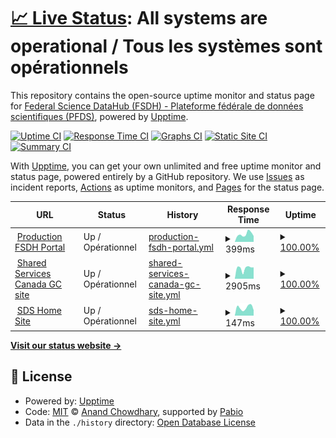 # [📈 Live Status](https://fsdh-pfds.github.io/status-statut): <!--live status--> **All systems are operational / Tous les systèmes sont opérationnels**

This repository contains the open-source uptime monitor and status page for [Federal Science DataHub (FSDH) - Plateforme fédérale de données scientifiques (PFDS)](https://sds.canada.ca/), powered by [Upptime](https://github.com/upptime/upptime).

[![Uptime CI](https://github.com/fsdh-pfds/status-statut/workflows/Uptime%20CI/badge.svg)](https://github.com/fsdh-pfds/status-statut/actions?query=workflow%3A%22Uptime+CI%22)
[![Response Time CI](https://github.com/fsdh-pfds/status-statut/workflows/Response%20Time%20CI/badge.svg)](https://github.com/fsdh-pfds/status-statut/actions?query=workflow%3A%22Response+Time+CI%22)
[![Graphs CI](https://github.com/fsdh-pfds/status-statut/workflows/Graphs%20CI/badge.svg)](https://github.com/fsdh-pfds/status-statut/actions?query=workflow%3A%22Graphs+CI%22)
[![Static Site CI](https://github.com/fsdh-pfds/status-statut/workflows/Static%20Site%20CI/badge.svg)](https://github.com/fsdh-pfds/status-statut/actions?query=workflow%3A%22Static+Site+CI%22)
[![Summary CI](https://github.com/fsdh-pfds/status-statut/workflows/Summary%20CI/badge.svg)](https://github.com/fsdh-pfds/status-statut/actions?query=workflow%3A%22Summary+CI%22)

With [Upptime](https://upptime.js.org), you can get your own unlimited and free uptime monitor and status page, powered entirely by a GitHub repository. We use [Issues](https://github.com/fsdh-pfds/status-statut/issues) as incident reports, [Actions](https://github.com/fsdh-pfds/status-statut/actions) as uptime monitors, and [Pages](https://fsdh-pfds.github.io/status-statut) for the status page.

<!--start: status pages-->
<!-- This summary is generated by Upptime (https://github.com/upptime/upptime) -->
<!-- Do not edit this manually, your changes will be overwritten -->
<!-- prettier-ignore -->
| URL | Status | History | Response Time | Uptime |
| --- | ------ | ------- | ------------- | ------ |
| <img alt="" src="https://icons.duckduckgo.com/ip3/federal-science-datahub.canada.ca.ico" height="13"> [Production FSDH Portal](https://federal-science-datahub.canada.ca/login) | Up / Opérationnel | [production-fsdh-portal.yml](https://github.com/fsdh-pfds/status-statut/commits/HEAD/history/production-fsdh-portal.yml) | <details><summary><img alt="Response time graph" src="./graphs/production-fsdh-portal/response-time-week.png" height="20"> 399ms</summary><br><a href="https://fsdh-pfds.github.io/status-statut/history/production-fsdh-portal"><img alt="Response time 337" src="https://img.shields.io/endpoint?url=https%3A%2F%2Fraw.githubusercontent.com%2Ffsdh-pfds%2Fstatus-statut%2FHEAD%2Fapi%2Fproduction-fsdh-portal%2Fresponse-time.json"></a><br><a href="https://fsdh-pfds.github.io/status-statut/history/production-fsdh-portal"><img alt="24-hour response time 591" src="https://img.shields.io/endpoint?url=https%3A%2F%2Fraw.githubusercontent.com%2Ffsdh-pfds%2Fstatus-statut%2FHEAD%2Fapi%2Fproduction-fsdh-portal%2Fresponse-time-day.json"></a><br><a href="https://fsdh-pfds.github.io/status-statut/history/production-fsdh-portal"><img alt="7-day response time 399" src="https://img.shields.io/endpoint?url=https%3A%2F%2Fraw.githubusercontent.com%2Ffsdh-pfds%2Fstatus-statut%2FHEAD%2Fapi%2Fproduction-fsdh-portal%2Fresponse-time-week.json"></a><br><a href="https://fsdh-pfds.github.io/status-statut/history/production-fsdh-portal"><img alt="30-day response time 384" src="https://img.shields.io/endpoint?url=https%3A%2F%2Fraw.githubusercontent.com%2Ffsdh-pfds%2Fstatus-statut%2FHEAD%2Fapi%2Fproduction-fsdh-portal%2Fresponse-time-month.json"></a><br><a href="https://fsdh-pfds.github.io/status-statut/history/production-fsdh-portal"><img alt="1-year response time 337" src="https://img.shields.io/endpoint?url=https%3A%2F%2Fraw.githubusercontent.com%2Ffsdh-pfds%2Fstatus-statut%2FHEAD%2Fapi%2Fproduction-fsdh-portal%2Fresponse-time-year.json"></a></details> | <details><summary><a href="https://fsdh-pfds.github.io/status-statut/history/production-fsdh-portal">100.00%</a></summary><a href="https://fsdh-pfds.github.io/status-statut/history/production-fsdh-portal"><img alt="All-time uptime 96.08%" src="https://img.shields.io/endpoint?url=https%3A%2F%2Fraw.githubusercontent.com%2Ffsdh-pfds%2Fstatus-statut%2FHEAD%2Fapi%2Fproduction-fsdh-portal%2Fuptime.json"></a><br><a href="https://fsdh-pfds.github.io/status-statut/history/production-fsdh-portal"><img alt="24-hour uptime 100.00%" src="https://img.shields.io/endpoint?url=https%3A%2F%2Fraw.githubusercontent.com%2Ffsdh-pfds%2Fstatus-statut%2FHEAD%2Fapi%2Fproduction-fsdh-portal%2Fuptime-day.json"></a><br><a href="https://fsdh-pfds.github.io/status-statut/history/production-fsdh-portal"><img alt="7-day uptime 100.00%" src="https://img.shields.io/endpoint?url=https%3A%2F%2Fraw.githubusercontent.com%2Ffsdh-pfds%2Fstatus-statut%2FHEAD%2Fapi%2Fproduction-fsdh-portal%2Fuptime-week.json"></a><br><a href="https://fsdh-pfds.github.io/status-statut/history/production-fsdh-portal"><img alt="30-day uptime 100.00%" src="https://img.shields.io/endpoint?url=https%3A%2F%2Fraw.githubusercontent.com%2Ffsdh-pfds%2Fstatus-statut%2FHEAD%2Fapi%2Fproduction-fsdh-portal%2Fuptime-month.json"></a><br><a href="https://fsdh-pfds.github.io/status-statut/history/production-fsdh-portal"><img alt="1-year uptime 96.08%" src="https://img.shields.io/endpoint?url=https%3A%2F%2Fraw.githubusercontent.com%2Ffsdh-pfds%2Fstatus-statut%2FHEAD%2Fapi%2Fproduction-fsdh-portal%2Fuptime-year.json"></a></details>
| <img alt="" src="https://icons.duckduckgo.com/ip3/www.canada.ca.ico" height="13"> [Shared Services Canada GC site](https://www.canada.ca/en/shared-services.html) | Up / Opérationnel | [shared-services-canada-gc-site.yml](https://github.com/fsdh-pfds/status-statut/commits/HEAD/history/shared-services-canada-gc-site.yml) | <details><summary><img alt="Response time graph" src="./graphs/shared-services-canada-gc-site/response-time-week.png" height="20"> 2905ms</summary><br><a href="https://fsdh-pfds.github.io/status-statut/history/shared-services-canada-gc-site"><img alt="Response time 2213" src="https://img.shields.io/endpoint?url=https%3A%2F%2Fraw.githubusercontent.com%2Ffsdh-pfds%2Fstatus-statut%2FHEAD%2Fapi%2Fshared-services-canada-gc-site%2Fresponse-time.json"></a><br><a href="https://fsdh-pfds.github.io/status-statut/history/shared-services-canada-gc-site"><img alt="24-hour response time 3118" src="https://img.shields.io/endpoint?url=https%3A%2F%2Fraw.githubusercontent.com%2Ffsdh-pfds%2Fstatus-statut%2FHEAD%2Fapi%2Fshared-services-canada-gc-site%2Fresponse-time-day.json"></a><br><a href="https://fsdh-pfds.github.io/status-statut/history/shared-services-canada-gc-site"><img alt="7-day response time 2905" src="https://img.shields.io/endpoint?url=https%3A%2F%2Fraw.githubusercontent.com%2Ffsdh-pfds%2Fstatus-statut%2FHEAD%2Fapi%2Fshared-services-canada-gc-site%2Fresponse-time-week.json"></a><br><a href="https://fsdh-pfds.github.io/status-statut/history/shared-services-canada-gc-site"><img alt="30-day response time 2241" src="https://img.shields.io/endpoint?url=https%3A%2F%2Fraw.githubusercontent.com%2Ffsdh-pfds%2Fstatus-statut%2FHEAD%2Fapi%2Fshared-services-canada-gc-site%2Fresponse-time-month.json"></a><br><a href="https://fsdh-pfds.github.io/status-statut/history/shared-services-canada-gc-site"><img alt="1-year response time 2213" src="https://img.shields.io/endpoint?url=https%3A%2F%2Fraw.githubusercontent.com%2Ffsdh-pfds%2Fstatus-statut%2FHEAD%2Fapi%2Fshared-services-canada-gc-site%2Fresponse-time-year.json"></a></details> | <details><summary><a href="https://fsdh-pfds.github.io/status-statut/history/shared-services-canada-gc-site">100.00%</a></summary><a href="https://fsdh-pfds.github.io/status-statut/history/shared-services-canada-gc-site"><img alt="All-time uptime 100.00%" src="https://img.shields.io/endpoint?url=https%3A%2F%2Fraw.githubusercontent.com%2Ffsdh-pfds%2Fstatus-statut%2FHEAD%2Fapi%2Fshared-services-canada-gc-site%2Fuptime.json"></a><br><a href="https://fsdh-pfds.github.io/status-statut/history/shared-services-canada-gc-site"><img alt="24-hour uptime 100.00%" src="https://img.shields.io/endpoint?url=https%3A%2F%2Fraw.githubusercontent.com%2Ffsdh-pfds%2Fstatus-statut%2FHEAD%2Fapi%2Fshared-services-canada-gc-site%2Fuptime-day.json"></a><br><a href="https://fsdh-pfds.github.io/status-statut/history/shared-services-canada-gc-site"><img alt="7-day uptime 100.00%" src="https://img.shields.io/endpoint?url=https%3A%2F%2Fraw.githubusercontent.com%2Ffsdh-pfds%2Fstatus-statut%2FHEAD%2Fapi%2Fshared-services-canada-gc-site%2Fuptime-week.json"></a><br><a href="https://fsdh-pfds.github.io/status-statut/history/shared-services-canada-gc-site"><img alt="30-day uptime 100.00%" src="https://img.shields.io/endpoint?url=https%3A%2F%2Fraw.githubusercontent.com%2Ffsdh-pfds%2Fstatus-statut%2FHEAD%2Fapi%2Fshared-services-canada-gc-site%2Fuptime-month.json"></a><br><a href="https://fsdh-pfds.github.io/status-statut/history/shared-services-canada-gc-site"><img alt="1-year uptime 100.00%" src="https://img.shields.io/endpoint?url=https%3A%2F%2Fraw.githubusercontent.com%2Ffsdh-pfds%2Fstatus-statut%2FHEAD%2Fapi%2Fshared-services-canada-gc-site%2Fuptime-year.json"></a></details>
| <img alt="" src="https://icons.duckduckgo.com/ip3/sds.canada.ca.ico" height="13"> [SDS Home Site](https://sds.canada.ca) | Up / Opérationnel | [sds-home-site.yml](https://github.com/fsdh-pfds/status-statut/commits/HEAD/history/sds-home-site.yml) | <details><summary><img alt="Response time graph" src="./graphs/sds-home-site/response-time-week.png" height="20"> 147ms</summary><br><a href="https://fsdh-pfds.github.io/status-statut/history/sds-home-site"><img alt="Response time 306" src="https://img.shields.io/endpoint?url=https%3A%2F%2Fraw.githubusercontent.com%2Ffsdh-pfds%2Fstatus-statut%2FHEAD%2Fapi%2Fsds-home-site%2Fresponse-time.json"></a><br><a href="https://fsdh-pfds.github.io/status-statut/history/sds-home-site"><img alt="24-hour response time 148" src="https://img.shields.io/endpoint?url=https%3A%2F%2Fraw.githubusercontent.com%2Ffsdh-pfds%2Fstatus-statut%2FHEAD%2Fapi%2Fsds-home-site%2Fresponse-time-day.json"></a><br><a href="https://fsdh-pfds.github.io/status-statut/history/sds-home-site"><img alt="7-day response time 147" src="https://img.shields.io/endpoint?url=https%3A%2F%2Fraw.githubusercontent.com%2Ffsdh-pfds%2Fstatus-statut%2FHEAD%2Fapi%2Fsds-home-site%2Fresponse-time-week.json"></a><br><a href="https://fsdh-pfds.github.io/status-statut/history/sds-home-site"><img alt="30-day response time 314" src="https://img.shields.io/endpoint?url=https%3A%2F%2Fraw.githubusercontent.com%2Ffsdh-pfds%2Fstatus-statut%2FHEAD%2Fapi%2Fsds-home-site%2Fresponse-time-month.json"></a><br><a href="https://fsdh-pfds.github.io/status-statut/history/sds-home-site"><img alt="1-year response time 306" src="https://img.shields.io/endpoint?url=https%3A%2F%2Fraw.githubusercontent.com%2Ffsdh-pfds%2Fstatus-statut%2FHEAD%2Fapi%2Fsds-home-site%2Fresponse-time-year.json"></a></details> | <details><summary><a href="https://fsdh-pfds.github.io/status-statut/history/sds-home-site">100.00%</a></summary><a href="https://fsdh-pfds.github.io/status-statut/history/sds-home-site"><img alt="All-time uptime 100.00%" src="https://img.shields.io/endpoint?url=https%3A%2F%2Fraw.githubusercontent.com%2Ffsdh-pfds%2Fstatus-statut%2FHEAD%2Fapi%2Fsds-home-site%2Fuptime.json"></a><br><a href="https://fsdh-pfds.github.io/status-statut/history/sds-home-site"><img alt="24-hour uptime 100.00%" src="https://img.shields.io/endpoint?url=https%3A%2F%2Fraw.githubusercontent.com%2Ffsdh-pfds%2Fstatus-statut%2FHEAD%2Fapi%2Fsds-home-site%2Fuptime-day.json"></a><br><a href="https://fsdh-pfds.github.io/status-statut/history/sds-home-site"><img alt="7-day uptime 100.00%" src="https://img.shields.io/endpoint?url=https%3A%2F%2Fraw.githubusercontent.com%2Ffsdh-pfds%2Fstatus-statut%2FHEAD%2Fapi%2Fsds-home-site%2Fuptime-week.json"></a><br><a href="https://fsdh-pfds.github.io/status-statut/history/sds-home-site"><img alt="30-day uptime 100.00%" src="https://img.shields.io/endpoint?url=https%3A%2F%2Fraw.githubusercontent.com%2Ffsdh-pfds%2Fstatus-statut%2FHEAD%2Fapi%2Fsds-home-site%2Fuptime-month.json"></a><br><a href="https://fsdh-pfds.github.io/status-statut/history/sds-home-site"><img alt="1-year uptime 100.00%" src="https://img.shields.io/endpoint?url=https%3A%2F%2Fraw.githubusercontent.com%2Ffsdh-pfds%2Fstatus-statut%2FHEAD%2Fapi%2Fsds-home-site%2Fuptime-year.json"></a></details>

<!--end: status pages-->

[**Visit our status website →**](https://fsdh-pfds.github.io/status-statut)

## 📄 License

- Powered by: [Upptime](https://github.com/upptime/upptime)
- Code: [MIT](./LICENSE) © [Anand Chowdhary](https://anandchowdhary.com), supported by [Pabio](https://pabio.com)
- Data in the `./history` directory: [Open Database License](https://opendatacommons.org/licenses/odbl/1-0/)
